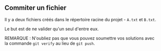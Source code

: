 ## Commiter un fichier
Il y a deux fichiers créés dans le répertoire racine du projet - `A.txt` et `B.txt`.

Le but est de ne valider qu'un seul d'entre eux.

REMARQUE : N'oubliez pas que vous pouvez soumettre vos solutions avec la commande `git verify` au lieu de `git push`.
